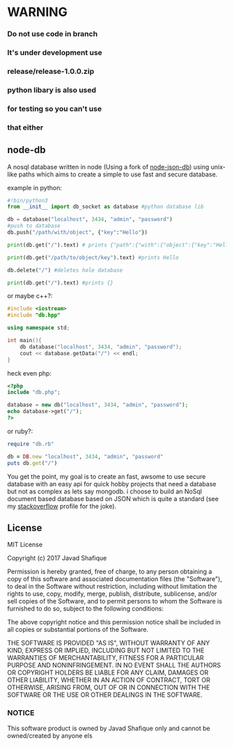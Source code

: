 # WARNING
### Do not use code in branch 
### It's under development use
### release/release-1.0.0.zip
### python libary is also used
### for testing so you can't use
### that either

## node-db
A nosql database written in node (Using a fork of [node-json-db](https://github.com/Belphemur/node-json-db/blob/master/LICENSE))
using unix-like paths which aims to create a simple to use fast and secure database.

example in python:
```python
#!bin/python3
from __init__ import db_socket as database #python database lib

db = database("localhost", 3434, "admin", "password")
#push to database
db.push("/path/with/object", {"key":"Hello"})

print(db.get("/").text) # prints {"path":{"with":{"object":{"key":"Hello"}}}}

print(db.get("/path/to/object/key").text) #prints Hello

db.delete("/") #deletes hole database

print(db.get("/").text) #prints {}

```
or maybe c++?:
```c++
#include <iostream>
#include "db.hpp"

using namespace std;

int main(){
    db database("localhost", 3434, "admin", "password");
    cout << database.getData("/") << endl;
}
```
heck even php:
```php
<?php
include "db.php";

database = new db("localhost", 3434, "admin", "password");
echo database->get("/");
?>
```
or ruby?:
```ruby
require "db.rb"

db = DB.new "localhost", 3434, "admin", "password"
puts db.get("/")
```

You get the point, my goal is to create an fast, awsome to use secure database with an easy api for quick hobby projects that need a database but not as complex as lets say mongodb. i choose to build an NoSql document based database based on JSON which is quite a standard (see my [stackoverflow](https://stackoverflow.com/users/8157440/javadsm?tab=profile) profile for the joke).

## License

MIT License

Copyright (c) 2017 Javad Shafique

Permission is hereby granted, free of charge, to any person obtaining a copy
of this software and associated documentation files (the "Software"), to deal
in the Software without restriction, including without limitation the rights
to use, copy, modify, merge, publish, distribute, sublicense, and/or sell
copies of the Software, and to permit persons to whom the Software is
furnished to do so, subject to the following conditions:

The above copyright notice and this permission notice shall be included in all
copies or substantial portions of the Software.

THE SOFTWARE IS PROVIDED "AS IS", WITHOUT WARRANTY OF ANY KIND, EXPRESS OR
IMPLIED, INCLUDING BUT NOT LIMITED TO THE WARRANTIES OF MERCHANTABILITY,
FITNESS FOR A PARTICULAR PURPOSE AND NONINFRINGEMENT. IN NO EVENT SHALL THE
AUTHORS OR COPYRIGHT HOLDERS BE LIABLE FOR ANY CLAIM, DAMAGES OR OTHER
LIABILITY, WHETHER IN AN ACTION OF CONTRACT, TORT OR OTHERWISE, ARISING FROM,
OUT OF OR IN CONNECTION WITH THE SOFTWARE OR THE USE OR OTHER DEALINGS IN THE
SOFTWARE.

### NOTICE

This software product is owned by Javad Shafique only and cannot be owned/created by
anyone els

